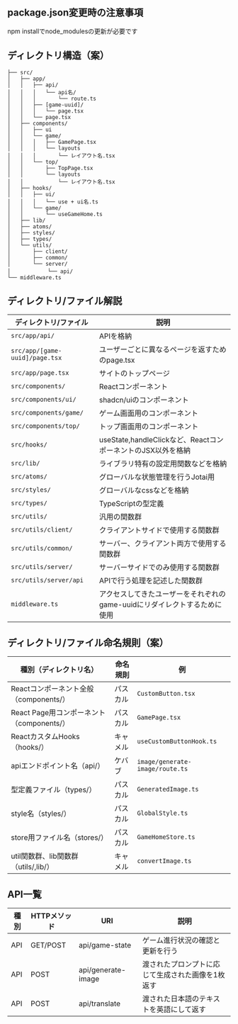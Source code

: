 ## package.json変更時の注意事項

npm installでnode_modulesの更新が必要です

## ディレクトリ構造（案）

```
├── src/
│   ├── app/
│   │   ├── api/
│   │   │   └── api名/
│   │   │       └── route.ts
│   │   ├── [game-uuid]/
│   │   │   └── page.tsx
│   │   └── page.tsx
│   ├── components/
│   │   ├── ui
│   │   └── game/
│   │   │   ├── GamePage.tsx
│   │   │   └── layouts
│   │   │       └── レイアウト名.tsx
│   │   └── top/
│   │       ├── TopPage.tsx
│   │       └── layouts
│   │           └── レイアウト名.tsx
│   ├── hooks/
│   │   ├── ui/
│   │   │   └── use + ui名.ts
│   │   └── game/
│   │       └── useGameHome.ts
│   ├── lib/
│   ├── atoms/
│   ├── styles/
│   ├── types/
│   └── utils/
│       ├── client/
│       ├── common/
│       └── server/
│   　       └── api/
└── middleware.ts
```

## ディレクトリ/ファイル解説

| ディレクトリ/ファイル          | 説明                                                                      |
| ------------------------------ | ------------------------------------------------------------------------- |
| `src/app/api/`                 | APIを格納                                                                 |
| `src/app/[game-uuid]/page.tsx` | ユーザーごとに異なるページを返すためのpage.tsx                            |
| `src/app/page.tsx`             | サイトのトップページ                                                      |
| `src/components/`              | Reactコンポーネント                                                       |
| `src/components/ui/`           | shadcn/uiのコンポーネント                                                 |
| `src/components/game/`         | ゲーム画面用のコンポーネント                                              |
| `src/components/top/`          | トップ画面用のコンポーネント                                              |
| `src/hooks/`                   | useState,handleClickなど、ReactコンポーネントのJSX以外を格納              |
| `src/lib/`                     | ライブラリ特有の設定用関数などを格納                                      |
| `src/atoms/`                   | グローバルな状態管理を行うJotai用                                         |
| `src/styles/`                  | グローバルなcssなどを格納                                                 |
| `src/types/`                   | TypeScriptの型定義                                                        |
| `src/utils/`                   | 汎用の関数群                                                              |
| `src/utils/client/`            | クライアントサイドで使用する関数群                                        |
| `src/utils/common/`            | サーバー、クライアント両方で使用する関数群                                |
| `src/utils/server/`            | サーバーサイドでのみ使用する関数群                                        |
| `src/utils/server/api`         | APIで行う処理を記述した関数群                                             |
| `middleware.ts`                | アクセスしてきたユーザーをそれぞれのgame-uuidにリダイレクトするために使用 |

## ディレクトリ/ファイル命名規則（案）

| 種別（ディレクトリ名）                    | 命名規則 | 例                              |
| ----------------------------------------- | -------- | ------------------------------- |
| Reactコンポーネント全般（components/）    | パスカル | `CustomButton.tsx`              |
| React Page用コンポーネント（components/） | パスカル | `GamePage.tsx`                  |
| ReactカスタムHooks（hooks/）              | キャメル | `useCustomButtonHook.ts`        |
| apiエンドポイント名（api/）               | ケバブ   | `image/generate-image/route.ts` |
| 型定義ファイル（types/）                  | パスカル | `GeneratedImage.ts`             |
| style名（styles/）                        | パスカル | `GlobalStyle.ts`                |
| store用ファイル名（stores/）              | パスカル | `GameHomeStore.ts`              |
| util関数群、lib関数群（utils/,lib/）      | キャメル | `convertImage.ts`               |

## API一覧

| 種別 | HTTPメソッド | URI                | 説明                                                     |
| ---- | ------------ | ------------------ | -------------------------------------------------------- |
| API  | GET/POST     | api/game-state     | ゲーム進行状況の確認と更新を行う                         |
| API  | POST         | api/generate-image | 渡されたプロンプトに応じて生成された画像を1枚返す        |
| API  | POST         | api/translate      | 渡された日本語のテキストを英語にして返す                 |
